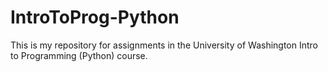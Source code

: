 # IntroToProg-Python
This is my repository for assignments in the University of Washington Intro to Programming (Python) course.
